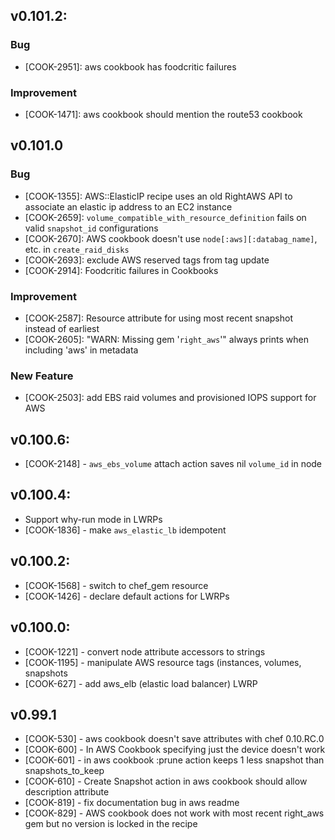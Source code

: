 ## v0.101.2:

### Bug

- [COOK-2951]: aws cookbook has foodcritic failures

### Improvement

- [COOK-1471]: aws cookbook should mention the route53 cookbook

## v0.101.0

### Bug

- [COOK-1355]: AWS::ElasticIP recipe uses an old RightAWS API to
  associate an elastic ip address to an EC2 instance
- [COOK-2659]: `volume_compatible_with_resource_definition` fails on
  valid `snapshot_id` configurations
- [COOK-2670]: AWS cookbook doesn't use `node[:aws][:databag_name]`,
  etc. in `create_raid_disks`
- [COOK-2693]: exclude AWS reserved tags from tag update
- [COOK-2914]: Foodcritic failures in Cookbooks

### Improvement

- [COOK-2587]: Resource attribute for using most recent snapshot
  instead of earliest
- [COOK-2605]: "WARN: Missing gem '`right_aws`'" always prints when
  including 'aws' in metadata

### New Feature

- [COOK-2503]: add EBS raid volumes and provisioned IOPS support for
  AWS

## v0.100.6:

* [COOK-2148] - `aws_ebs_volume` attach action saves nil `volume_id`
  in node

## v0.100.4:

* Support why-run mode in LWRPs
* [COOK-1836] - make `aws_elastic_lb` idempotent

## v0.100.2:

* [COOK-1568] - switch to chef_gem resource
* [COOK-1426] - declare default actions for LWRPs

## v0.100.0:

* [COOK-1221] - convert node attribute accessors to strings
* [COOK-1195] - manipulate AWS resource tags (instances, volumes,
  snapshots
* [COOK-627] - add aws_elb (elastic load balancer) LWRP

## v0.99.1

* [COOK-530] - aws cookbook doesn't save attributes with chef 0.10.RC.0
* [COOK-600] - In AWS Cookbook specifying just the device doesn't work
* [COOK-601] - in aws cookbook :prune action keeps 1 less snapshot than snapshots_to_keep
* [COOK-610] - Create Snapshot action in aws cookbook should allow description attribute
* [COOK-819] - fix documentation bug in aws readme
* [COOK-829] - AWS cookbook does not work with most recent right_aws gem but no version is locked in the recipe
